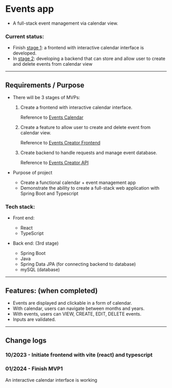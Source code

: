 # Events app

- A full-stack event management via calendar view.

### Current status:

- Finish <u>stage 1</u>: a frontend with interactive calendar interface is developed.
- In <u>stage 2</u>: developing a backend that can store and allow user to create and delete events from calendar view

---

## Requirements / Purpose

- There will be 3 stages of MVPs:

  1. Create a frontend with interactive calendar interface.

     Reference to [Events Calendar](https://github.com/nology-tech/aus-post-course-guide/blob/main/projects/events-calendar)

  2. Create a feature to allow user to create and delete event from calendar view.

     Reference to [Events Creator Frontend](https://github.com/nology-tech/aus-post-course-guide/blob/main/projects/events-creator-frontend)

  3. Create backend to handle requests and manage event database.

     Reference to [Events Creator API](https://github.com/nology-tech/aus-post-course-guide/blob/main/projects/events-creator-api)

- Purpose of project
  - Create a functional calendar + event management app
  - Demonstrate the ability to create a full-stack web application with Spring Boot and Typescript

### Tech stack:

- Front end:

  - React
  - TypeScript

- Back end: (3rd stage)
  - Spring Boot
  - Java
  - Spring Data JPA (for connecting backend to database)
  - mySQL (database)

---

## Features: (when completed)

- Events are displayed and clickable in a form of calendar.
- With calendar, users can navigate between months and years.
- With events, users can VIEW, CREATE, EDIT, DELETE events.
- Inputs are validated.

---

## Change logs

### 10/2023 - Initiate frontend with vite (react) and typescript

### 01/2024 - Finish MVP1
  An interactive calendar interface is working 
